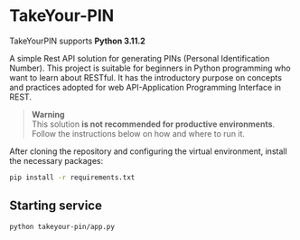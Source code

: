 # TakeYour-PIN

TakeYourPIN supports **Python 3.11.2**

A simple Rest API solution for generating PINs (Personal Identification Number).
This project is suitable for beginners in Python programming who want to learn about RESTful. It has the introductory purpose on concepts and practices adopted for web API-Application Programming Interface in REST.

> **Warning**  
> This solution **is not recommended for productive environments**. Follow the instructions below on how and where to run it.

After cloning the repository and configuring the virtual environment, install the necessary packages:

```bash
pip install -r requirements.txt
```

## Starting service

```bash
python takeyour-pin/app.py
```
